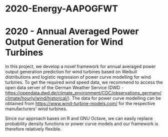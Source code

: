 # 2020-Energy-AAPOGFWT

# 2020 - Annual Averaged Power Output Generation for Wind Turbines

In this project, we develop a novel framework for annual averaged power output generation prediction for wind turbines based on Weibull distributions and logistic regression of power curve modelling for wind turbines. To get the required wind speed data, we recommend to access the open data server of the German Weather Service (DWD - https://opendata.dwd.de/climate_environment/CDC/observations_germany/climate/hourly/wind/historical/). The data for power curve modelling can be obtained from https://www.wind-turbine-models.com/ for the respective manufacturers' wind turbines.

Since our approach bases on R and GNU Octave, we can easily replace probability density functions or power curve models and our framework is therefore relatively flexible.
